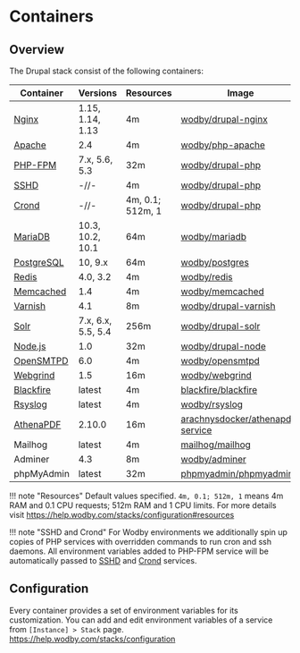 # Containers 

## Overview

The Drupal stack consist of the following containers:

| Container    | Versions           | Resources        | Image                              |
| ------------ | ------------------ | ---------------- | ---------------------------------- |
| [Nginx]      | 1.15, 1.14, 1.13   | 4m               | [wodby/drupal-nginx]               |
| [Apache]     | 2.4                | 4m               | [wodby/php-apache]                 |
| [PHP-FPM]    | 7.x, 5.6, 5.3      | 32m              | [wodby/drupal-php]                 |
| [SSHD]       | -//-               | 4m               | [wodby/drupal-php]                 |
| [Crond]      | -//-               | 4m, 0.1; 512m, 1 | [wodby/drupal-php]                 |
| [MariaDB]    | 10.3, 10.2, 10.1   | 64m              | [wodby/mariadb]                    |
| [PostgreSQL] | 10, 9.x            | 64m              | [wodby/postgres]                   |
| [Redis]      | 4.0, 3.2           | 4m               | [wodby/redis]                      |
| [Memcached]  | 1.4                | 4m               | [wodby/memcached]                  |
| [Varnish]    | 4.1                | 8m               | [wodby/drupal-varnish]             |
| [Solr]       | 7.x, 6.x, 5.5, 5.4 | 256m             | [wodby/drupal-solr]                |
| [Node.js]    | 1.0                | 32m              | [wodby/drupal-node]                |
| [OpenSMTPD]  | 6.0                | 4m               | [wodby/opensmtpd]                  |
| [Webgrind]   | 1.5                | 16m              | [wodby/webgrind]                   |
| [Blackfire]  | latest             | 4m               | [blackfire/blackfire]              |
| [Rsyslog]    | latest             | 4m               | [wodby/rsyslog]                    |
| [AthenaPDF]  | 2.10.0             | 16m              | [arachnysdocker/athenapdf-service] |
| Mailhog      | latest             | 4m               | [mailhog/mailhog]                  |
| Adminer      | 4.3                | 8m               | [wodby/adminer]                    |
| phpMyAdmin   | latest             | 32m              | [phpmyadmin/phpmyadmin]            |

!!! note "Resources"
    Default values specified. `4m, 0.1; 512m, 1` means 4m RAM and 0.1 CPU requests; 512m RAM and 1 CPU limits. For more details visit https://help.wodby.com/stacks/configuration#resources

!!! note "SSHD and Crond"
    For Wodby environments we additionally spin up copies of PHP services with overridden commands to run cron and ssh daemons. All environment variables added to PHP-FPM service will be automatically passed to [SSHD] and [Crond] services.

## Configuration

Every container provides a set of environment variables for its customization. You can add and edit environment variables of a service from `[Instance] > Stack` page. https://help.wodby.com/stacks/configuration

[Apache]: apache.md
[AthenaPDF]: athenapdf.md
[Blackfire]: blackfire.md
[Mailhog]: mailhog.md
[MariaDB]: mariadb.md
[Memcached]: memcached.md
[Nginx]: nginx.md
[Node.js]: nodejs.md
[OpenSMTPD]: opensmtpd.md
[PHP-FPM]: php.md
[PostgreSQL]: postgres.md
[Redis]: redis.md
[Rsyslog]: rsyslog.md
[Solr]: solr.md
[Varnish]: varnish.md
[Webgrind]: webgrind.md

[SSHD]: ssh.md
[Crond]: cron.md

[wodby/drupal-nginx]: https://github.com/wodby/drupal-nginx
[wodby/php-apache]: https://github.com/wodby/php-apache
[wodby/drupal]: https://github.com/wodby/drupal
[wodby/drupal-php]: https://github.com/wodby/drupal-php
[wodby/mariadb]: https://github.com/wodby/mariadb
[wodby/postgres]: https://github.com/wodby/postgres
[wodby/redis]: https://github.com/wodby/redis
[wodby/drupal-varnish]: https://github.com/wodby/drupal-varnish
[wodby/drupal-solr]: https://github.com/wodby/drupal-solr
[wodby/drupal-node]: https://github.com/wodby/drupal-node
[wodby/opensmtpd]: https://github.com/wodby/opensmtpd
[wodby/memcached]: https://github.com/wodby/memcached
[wodby/webgrind]: https://hub.docker.com/r/wodby/webgrind
[blackfire/blackfire]: https://hub.docker.com/r/blackfire/blackfire
[wodby/rsyslog]: https://hub.docker.com/r/wodby/rsyslog
[arachnysdocker/athenapdf-service]: https://hub.docker.com/r/arachnysdocker/athenapdf-service
[mailhog/mailhog]: https://hub.docker.com/r/mailhog/mailhog
[wodby/adminer]: https://hub.docker.com/r/wodby/adminer
[phpmyadmin/phpmyadmin]: https://hub.docker.com/r/phpmyadmin/phpmyadmin
[portainer/portainer]: https://hub.docker.com/portainer/portainer
[_/node]: https://hub.docker.com/_/node
[_/traefik]: https://hub.docker.com/_/traefik
